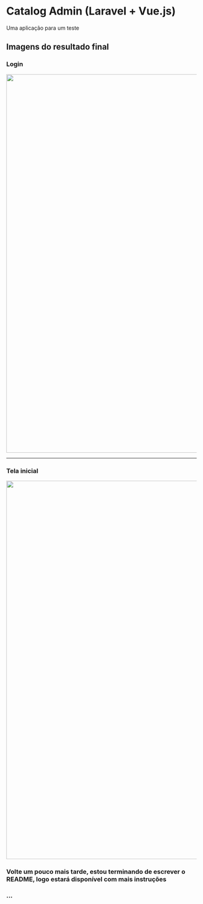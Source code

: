 # Catalog Admin (Laravel + Vue.js)
Uma aplicação para um teste

## Imagens do resultado final

### Login
<img src="https://i.imgur.com/l7X43LM.png" width=1000 />

-------

### Tela inicial
<img src="https://i.imgur.com/KiqBpO9.png" width=1000 />


### Volte um pouco mais tarde, estou terminando de escrever o README, logo estará disponível com mais instruções
### ...
